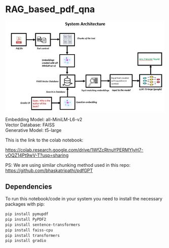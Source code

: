 # RAG_based_pdf_qna


![Alt text](https://github.com/priyanksonis/RAG_based_pdf_qna/blob/main/architecture.JPG)

Embedding Model: all-MiniLM-L6-v2  <br /> 
Vector Database: FAISS  <br /> 
Generative Model: t5-large 

This is the link to the colab notebook:

https://colab.research.google.com/drive/1WfZcRtnuYPERMYlyH7-vOQZ14Pt9wV-T?usp=sharing

PS: We are using similar chunking method used in this repo: https://github.com/bhaskatripathi/pdfGPT

## Dependencies

To run this notebook/code in your system you need to install the necessary packages with pip:

```bash
pip install pymupdf
pip install PyPDF2
pip install sentence-transformers
pip install faiss-cpu
pip install transformers
pip install gradio

 
